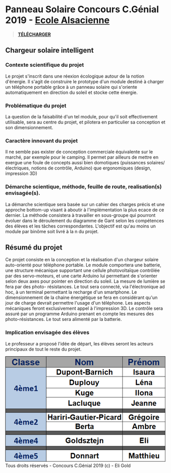 # Panneau Solaire Concours C.Génial 2019 - [Ecole Alsacienne](http://ecole-alsacienne.org)

> [**TÉLÉCHARGER**](https://raw.githubusercontent.com/EA-cGenial/chargeur-solaire-intelligent/master/Code%20mblock.sb2)

## Chargeur solaire intelligent 

### Contexte scientifique du projet 
Le projet s'inscrit dans une réexion écologique autour de la notion d'énergie. Il s'agit de construire le prototype d'un module destiné à charger un téléphone portable grâce à un panneau solaire qui s'oriente automatiquement en direction du soleil et stocke cette énergie.


### Problématique du projet 
La question de la faisabilité d'un tel module, pour qu'il soit effectivement utilisable, sera au centre du projet, et pilotera en particulier sa conception et son dimensionnement.


### Caractère innovant du projet 
Il ne semble pas exister de conception commerciale équivalente sur le marché, par exemple pour le camping. Il permet par ailleurs de mettre en exergue une foule de concepts aussi bien domotiques (puissances solaires/électriques, notions de contrôle, Arduino) que ergonomiques (design, impression 3D)


### Démarche scientique, méthode, feuille de route, realisation(s) envisagée(s).
La démarche scientique sera basée sur un cahier des charges précis et une approche bottom-up visant à aboutir à l'implémentation la plus ecace de ce dernier. La méthode consistera à travailler en sous-groupe qui pourront évoluer dans le déroulement du diagramme de Gant selon les compétences des élèves et les tâches correspondantes. L'objectif est qu'au moins un module par binôme soit livré à la n du projet.


## Résumé du projet
Ce projet consiste en la conception et la réalisation d'un chargeur solaire auto-orienté pour téléphone portable. Le module comportera une batterie, une structure mécanique supportant une cellule photovoltaïque contrôlée par des servo-moteurs, et une carte Arduino lui permettant de s'orienter selon deux axes pour pointer en direction du soleil. La mesure de lumière se fera par des photo- résistances. Le tout sera connecté, via l'électronique ad hoc, à un terminal permettant la recharge d'un smartphone.
Le dimensionnement de la chaine énergétique se fera en considérant qu'un jour de charge devrait permettre l'usage d'un téléphone. Les aspects mécaniques feront exclusivement appel à l'impression 3D. Le contrôle sera assuré par un programme Arduino prenant en compte les mesures des photo-résistances. Le tout sera alimenté par la batterie.
		 	 	 		
								
### Implication envisagée des élèves 
Le professeur a proposé l'idée de départ, les élèves seront les acteurs principaux de tout le reste du projet.

<img src="https://raw.githubusercontent.com/EA-cGenial/chargeur-solaire-intelligent/gh-pages/%C3%A9l%C3%A8ves%20participants%20-%20cgenial.PNG">

<link rel="icon" type="image/png" href="https://inscriptions.ecole-alsacienne.org/wp-content/uploads/sites/13/2017/11/cropped-logo-ea-couleur-2.png" />

<footer>Tous droits réservés - Concours C.Génial 2019 (c) - Eli Gold</footer>

  <style>
	footer {
	background-color: dark-grey;
	}	
  </style>
  <style>
	.swal-text {
	text-align: center;
	}
  </style>

  <script src="https://unpkg.com/sweetalert/dist/sweetalert.min.js"></script>
  
  <script>
	swal("Bienvenue ! \n\n Chargeur Solaire Intelligent", {
  buttons: {
    cancel: "Ok",
    catch: {
      text: "Plus d\'Infos",
      value: "catch",
    },
    Contact: true,
  },
})
.then((value) => {
  switch (value) {
 
    case "Contact":
      swal("Adresse mail : ", "cgenial@ecole-alsacienne.org");
      break;
 
    case "catch":
      swal("Plus d\'Informations!", "url compte rendu pdf", "info");
      break;
 
    default:
      break;
  }
});
  </script>
